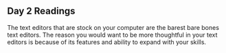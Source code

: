 ## Day 2 Readings

The text editors that are stock on your computer are the barest bare bones text editors. The reason you would want to be more thoughtful in your text editors is because of its features and ability to expand with your skills.